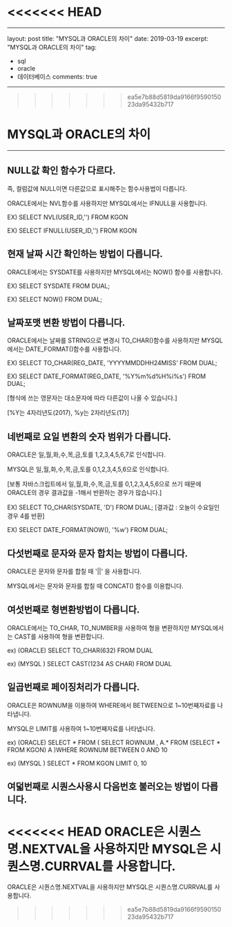 <<<<<<< HEAD
=======
---
layout: post
title:  "MYSQL과 ORACLE의 차이"
date:   2019-03-19
excerpt: "MYSQL과 ORACLE의 차이"
tag:
- sql
- oracle
- 데이터베이스
comments: true
---

>>>>>>> ea5e7b88d5819da9166f959015023da95432b717
# MYSQL과 ORACLE의 차이

---

## NULL값 확인 함수가 다르다.

즉, 컬럼값에 NULL이면 다른값으로 표시해주는 함수사용법이 다릅니다.

ORACLE에서는 NVL함수를 사용하지만 MYSQL에서는 IFNULL을 사용합니다.

EX) SELECT NVL(USER_ID,'') FROM KGON

EX) SELECT IFNULL(USER_ID,'') FROM KGON

## 현재 날짜 시간 확인하는 방법이 다릅니다.

ORACLE에서는 SYSDATE를 사용하지만 MYSQL에서는 NOW() 함수를 사용합니다.

EX) SELECT SYSDATE FROM DUAL;

EX) SELECT NOW() FROM DUAL;

## 날짜포맷 변환 방법이 다릅니다.

ORACLE에서는 날짜를 STRING으로 변경시 TO_CHAR()함수를 사용하지만 MYSQL에서는 DATE_FORMAT()함수를 사용합니다.

EX) SELECT TO_CHAR(REG_DATE, 'YYYYMMDDHH24MISS' FROM DUAL;

EX) SELECT DATE_FORMAT(REG_DATE, '%Y%m%d%H%i%s') FROM DUAL;

[형식에 쓰는 영문자는 대소문자에 따라 다른값이 나올 수 있습니다.]

[%Y는 4자리년도(2017), %y는 2자리년도(17)]

## 네번째로 요일 변환의 숫자 범위가 다릅니다.

ORACLE은 일,월,화,수,목,금,토를 1,2,3,4,5,6,7로 인식합니다.

MYSQL은 일,월,화,수,목,금,토를 0,1,2,3,4,5,6으로 인식합니다.

[보통 자바스크립트에서 일,월,화,수,목,금,토를 0,1,2,3,4,5,6으로 쓰기 때문에 ORACLE의 경우 결과값을 -1해서 반환하는 경우가 많습니다.]

EX) SELECT TO_CHAR(SYSDATE, 'D') FROM DUAL; [결과값 : 오늘이 수요일인 경우 4를 반환]

EX) SELECT DATE_FORMAT(NOW(), '%w') FROM DUAL;

## 다섯번째로 문자와 문자 합치는 방법이 다릅니다.

ORACLE은 문자와 문자를 합칠 때 '||' 을 사용합니다.

MYSQL에서는 문자와 문자를 합칠 때 CONCAT() 함수를 이용합니다.

## 여섯번째로 **형변환**방법이 다릅니다.

ORACLE에서는 TO_CHAR, TO_NUMBER을 사용하여 형을 변환하지만 MYSQL에서는 CAST를 사용하여 형을 변환합니다.

ex) (ORACLE) SELECT TO_CHAR(632) FROM DUAL

ex) (MYSQL ) SELECT CAST(1234 AS CHAR) FROM DUAL

## 일곱번째로 **페이징처리**가 다릅니다.

ORACLE은 ROWNUM을 이용하여 WHERE에서 BETWEEN으로 1~10번째자료를 나타냅니다.

MYSQL은 LIMIT를 사용하여 1~10번째자료를 나타냅니다.

ex) (ORACLE) SELECT * FROM ( SELECT ROWNUM , A.* FROM (SELECT * FROM KGON) A )WHERE ROWNUM BETWEEN 0 AND 10

ex) (MYSQL ) SELECT * FROM KGON LIMIT 0, 10

## 여덟번째로 **시퀀스사용시 다음번호 불러오는 방법**이 다릅니다.

<<<<<<< HEAD
ORACLE은 시퀀스명.NEXTVAL을 사용하지만 MYSQL은 시퀀스명.CURRVAL를 사용합니다.
=======
ORACLE은 시퀀스명.NEXTVAL을 사용하지만 MYSQL은 시퀀스명.CURRVAL를 사용합니다.
>>>>>>> ea5e7b88d5819da9166f959015023da95432b717
